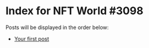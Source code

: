 # Index for NFT World #3098
Posts will be displayed in the order below:

- [Your first post](./001-first.md)

